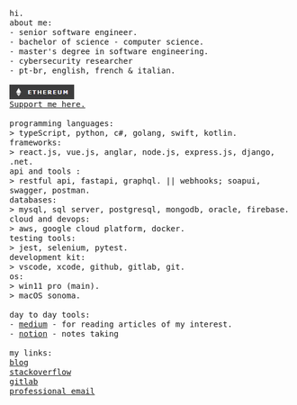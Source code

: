 <p float="left">
    <samp>
      hi. 
      <br>
      about me:<br>
        - senior software engineer.<br>
        - bachelor of science - computer science.<br>
        - master's degree in software engineering.<br>
        - cybersecurity researcher<br>
        - pt-br, english, french & italian.<br>
      <br>
<img src="https://github.com/pstk0/pstk0/blob/main/imgs/eth-badge.png" alt="drawing" width="115" align="center"><br>
     <a href="https://etherscan.io/address/0x50B3BcC0b0B7b6781BdDCefa4D45eF9Ef93954b3">Support me here.</a><br>
     <br>
      programming languages:<br>
        > typeScript, python, c#, golang, swift, kotlin.
      <br>
      frameworks:<br>
        > react.js, vue.js, anglar, node.js, express.js, django, .net.
      <br>
      api and tools :<br>
        > restful api, fastapi, graphql. || webhooks; soapui, swagger, postman.
      <br>
      databases:<br>
        > mysql, sql server, postgresql, mongodb, oracle, firebase.
      <br>
      cloud and devops:<br>
        > aws, google cloud platform, docker.
      <br>
      testing tools:<br>
        > jest, selenium, pytest.
      <br>
      development kit:<br>
        > vscode, xcode, github, gitlab, git.
      <br>
      os:<br>
        > win11 pro (main).<br>
        > macOS sonoma.<br>
     <br>
     day to day tools:<br>
          - <a href="https://medium.com/">medium</a> - for reading articles of my interest.<br>
          - <a href="https://www.notion.so/">notion</a> - notes taking<br>
     <br>
     my links:<br>
         <a href="https://pstk0.hashnode.dev/">blog</a><br>
         <a href="https://stackoverflow.com/users/23497838/pstk0">stackoverflow</a><br>
         <a href="https://gitlab.com/pstk0">gitlab</a><br>
         <a href="pstk1@protonmail.com">professional email</a><br>
     <br>
      <b>
    </samp>
  </p>
</p>
